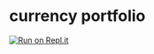 # currency portfolio

<a href="https://replit.com/@Axelrod0-0/currency-portfolio" rel="nofollow" target="_blank">
<img src="https://camo.githubusercontent.com/4a23bca4dd49bf878aa129123b126ee68ddea8ad9bc77d58ff4a5eff5858aa6b/68747470733a2f2f7265706c2e69742f62616467652f6769746875622f746565307a65642f4b6e69676874734f665665616e6f72" alt="Run on Repl.it" data-canonical-src="https://replit.com/@Axelrod0-0/currency-portfolio" style="max-width: 100%;"></a>
